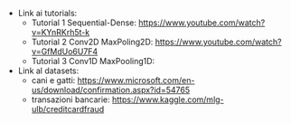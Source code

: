  - Link ai tutorials:
   * Tutorial 1 Sequential-Dense: https://www.youtube.com/watch?v=KYnRKrh5t-k
   * Tutorial 2 Conv2D MaxPoling2D: https://www.youtube.com/watch?v=GfMdUo6U7F4
   * Tutorial 3 Conv1D MaxPooling1D:  
- Link al datasets:
   * cani e gatti: https://www.microsoft.com/en-us/download/confirmation.aspx?id=54765
   * transazioni bancarie: https://www.kaggle.com/mlg-ulb/creditcardfraud
